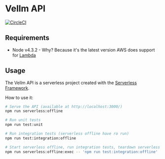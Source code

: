 # Vellm API

[![CircleCI](https://circleci.com/gh/vellm/api.svg?style=svg)](https://circleci.com/gh/vellm/api)

## Requirements

* Node v4.3.2 - Why? Because it's the latest version AWS does support
for [Lambda](http://docs.aws.amazon.com/lambda/latest/dg/current-supported-versions.html)

## Usage

The Vellm API is a serverless project created with the [Serverless Framework](http://serverless.com/).

How to use it:

```bash
# Serve the API (available at http://localhost:3000/)
npm run serverless:offline

# Run unit tests
npm run test:unit

# Run integration tests (serverless offline have ro run)
npm run test:integration:offline

# Start serverless offline, run integration tests, teardown serverless
npm run serverless:offline:exec -- 'npm run test:integration:offline'
```